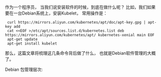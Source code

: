 作为一个程序员， 当我们说安装软件的时候，到底在做什么呢？ 比如，我们如果要在一台Debian系统上，安装Kubelet， 常用操作是：

     curl https://mirrors.aliyun.com/kubernetes/apt/doc/apt-key.gpg | apt-key add 
     cat <<EOF >/etc/apt/sources.list.d/kubernetes.list deb https://mirrors.aliyun.com/kubernetes/apt/ kubernetes-xenial main EOF 
     apt-get update 
     apt-get install kubelet 
那么，这篇文章将梳理这几条命令背后做了什么， 也就是Debian软件管理的大概了。

Debian 包管理层次:

<!--stackedit_data:
eyJoaXN0b3J5IjpbMTQ3ODc4OTY3XX0=
-->